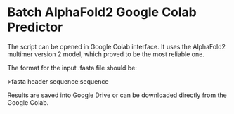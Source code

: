 # Batch AlphaFold2 Google Colab Predictor

The script can be opened in Google Colab interface. It uses the AlphaFold2 multimer version 2 model, which proved to be the most reliable one.

The format for the input .fasta file should be:

&gt;fasta header
sequence:sequence

Results are saved into Google Drive or can be downloaded directly from the Google Colab. 
